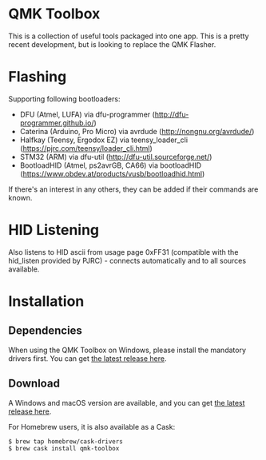 # QMK Toolbox

This is a collection of useful tools packaged into one app. This is a pretty recent development, but is looking to replace the QMK Flasher.

# Flashing

Supporting following bootloaders:
 - DFU (Atmel, LUFA) via dfu-programmer (http://dfu-programmer.github.io/)
 - Caterina (Arduino, Pro Micro) via avrdude (http://nongnu.org/avrdude/)
 - Halfkay (Teensy, Ergodox EZ) via teensy_loader_cli (https://pjrc.com/teensy/loader_cli.html)
 - STM32 (ARM) via dfu-util (http://dfu-util.sourceforge.net/)
 - BootloadHID (Atmel, ps2avrGB, CA66) via bootloadHID (https://www.obdev.at/products/vusb/bootloadhid.html)

If there's an interest in any others, they can be added if their commands are known.

# HID Listening

Also listens to HID ascii from usage page 0xFF31 (compatible with the hid_listen provided by PJRC) - connects automatically and to all sources available.

# Installation

## Dependencies

When using the QMK Toolbox on Windows, please install the mandatory drivers first. You can get [the latest release here](https://github.com/qmk/qmk_driver_installer/releases).

## Download

A Windows and macOS version are available, and you can get [the latest release here](https://github.com/qmk/qmk_toolbox/releases).

For Homebrew users, it is also available as a Cask:

```
$ brew tap homebrew/cask-drivers
$ brew cask install qmk-toolbox
```
